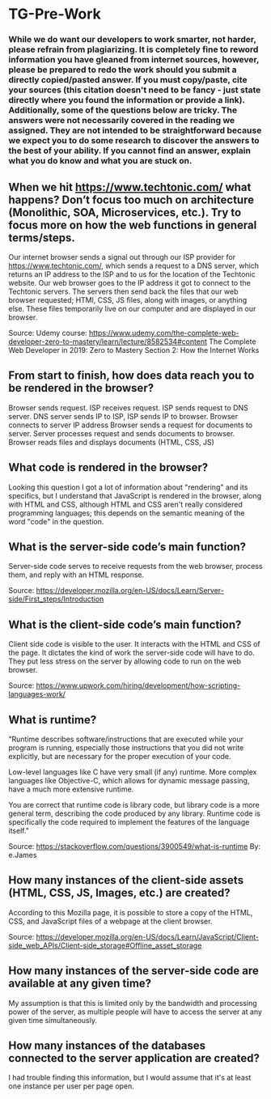 # TG-Pre-Work

### While we do want our developers to work smarter, not harder, please refrain from plagiarizing.  It is completely fine to reword information you have gleaned from internet sources, however, please be prepared to redo the work should you submit a directly copied/pasted answer.  If you must copy/paste, cite your sources (this citation doesn't need to be fancy - just state directly where you found the information or provide a link).  Additionally, some of the questions below are tricky.  The answers were not necessarily covered in the reading we assigned.  They are not intended to be straightforward because we expect you to do some research to discover the answers to the best of your ability.  If you cannot find an answer, explain what you do know and what you are stuck on.  

## When we hit https://www.techtonic.com/ what happens? Don’t focus too much on architecture (Monolithic, SOA, Microservices, etc.). Try to focus more on how the web functions in general terms/steps.

Our internet browser sends a signal out through our ISP provider for https://www.techtonic.com/, which sends a request to a DNS server, which returns an IP address to the ISP and to us for the location of the Techtonic website. Our web browser goes to the IP address it got to connect to the Techtonic servers. The servers then send back the files that our web browser requested; HTMl, CSS, JS files, along with images, or anything else. These files temporarily live on our computer and are displayed in our browser.

Source:
Udemy course:
https://www.udemy.com/the-complete-web-developer-zero-to-mastery/learn/lecture/8582534#content
The Complete Web Developer in 2019: Zero to Mastery
Section 2: How the Internet Works

## From start to finish, how does data reach you to be rendered in the browser?

Browser sends request.
ISP receives request.
ISP sends request to DNS server.
DNS server sends IP to ISP,
ISP sends IP to browser.
Browser connects to server IP address
Browser sends a request for documents to server.
Server processes request and sends documents to browser.
Browser reads files and displays documents (HTML, CSS, JS)

## What code is rendered in the browser?

Looking this question I got a lot of information about "rendering" and its specifics, but I understand that JavaScript is rendered in the browser, along with HTML and CSS, although HTML and CSS aren't really considered programming languages; this depends on the semantic meaning of the word "code" in the question.

## What is the server-side code’s main function?

Server-side code serves to receive requests from the web browser, process them, and reply with an HTML response.

Source:
https://developer.mozilla.org/en-US/docs/Learn/Server-side/First_steps/Introduction

## What is the client-side code’s main function?

Client side code is visible to the user. It interacts with the HTML and CSS of the page. It dictates the kind of work the server-side code will have to do. They put less stress on the server by allowing code to run on the web browser.

Source:
https://www.upwork.com/hiring/development/how-scripting-languages-work/

## What is runtime?

"Runtime describes software/instructions that are executed while your program is running, especially those instructions that you did not write explicitly, but are necessary for the proper execution of your code.

Low-level languages like C have very small (if any) runtime. More complex languages like Objective-C, which allows for dynamic message passing, have a much more extensive runtime.

You are correct that runtime code is library code, but library code is a more general term, describing the code produced by any library. Runtime code is specifically the code required to implement the features of the language itself."

Source:
https://stackoverflow.com/questions/3900549/what-is-runtime
By: e.James

## How many instances of the client-side assets (HTML, CSS, JS, Images, etc.) are created?

According to this Mozilla page, it is possible to store a copy of the HTML, CSS, and JavaScript files of a webpage at the client browser.

Source:
https://developer.mozilla.org/en-US/docs/Learn/JavaScript/Client-side_web_APIs/Client-side_storage#Offline_asset_storage

## How many instances of the server-side code are available at any given time?

My assumption is that this is limited only by the bandwidth and processing power of the server, as multiple people will have to access the server at any given time simultaneously.

## How many instances of the databases connected to the server application are created?

I had trouble finding this information, but I would assume that it's at least one instance per user per page open.
